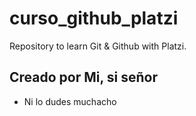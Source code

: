 # curso_github_platzi

Repository to learn Git &amp; Github with Platzi.

## Creado por Mi, si señor

- Ni lo dudes muchacho
